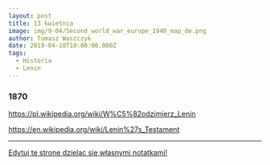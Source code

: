 ```yaml
---
layout: post
title: 13 kwietnia
image: img/9-04/Second_world_war_europe_1940_map_de.png
author: Tomasz Waszczyk
date: 2019-04-10T10:00:00.000Z
tags:
  - Historia
  - Lenin
---
```


### 1870

https://pl.wikipedia.org/wiki/W%C5%82odzimierz_Lenin

https://en.wikipedia.org/wiki/Lenin%27s_Testament

---

<a href="https://github.com/TomaszWaszczyk/historia.waszczyk.com/edit/master/src/content/april-10.md" target="_blank">Edytuj tę stronę dzieląc się własnymi notatkami!</a>

